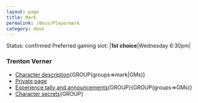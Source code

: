```yaml
---
layout: page
title: Mark
permalink: /deus/Playermark
category: deus
---
```

Status: confirmed
Preferred gaming slot:
|__1st choice__|Wednesday 6:30pm|
### Trenton Verner
* [Character description](CharPublicMark){GROUP(groups=&gt;mark|GMs)}
* [Private page](CharPrivateMark)
* [Experience tally and announcements](AnnounceMark){GROUP}{GROUP(groups=&gt;GMs)}
* [Character secrets](CharSecretsMark){GROUP}

